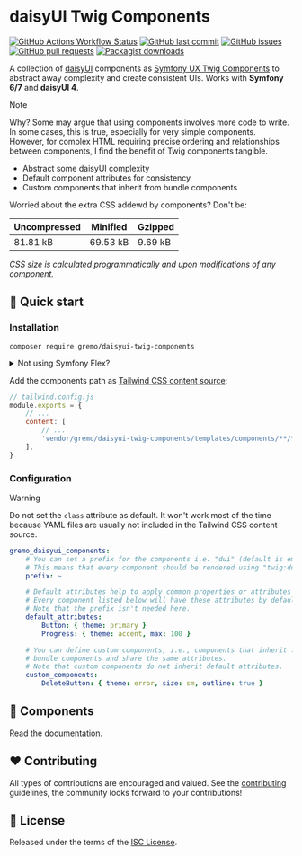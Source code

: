 # daisyUI Twig Components

[![GitHub Actions Workflow Status](https://img.shields.io/github/actions/workflow/status/gremo/daisyui-twig-components/.github/workflows/ci.yaml?label=CI&style=flat-square)](https://github.com/gremo/daisyui-twig-components/actions/workflows/ci.yaml)
[![GitHub last commit](https://img.shields.io/github/last-commit/gremo/daisyui-twig-components?style=flat-square)](https://github.com/gremo/daisyui-twig-components/commits/main)
[![GitHub issues](https://img.shields.io/github/issues/gremo/daisyui-twig-components?style=flat-square)](https://github.com/gremo/daisyui-twig-components/issues)
[![GitHub pull requests](https://img.shields.io/github/issues-pr/gremo/daisyui-twig-components?style=flat-square)](https://github.com/gremo/daisyui-twig-components/pulls)
[![Packagist downloads](https://img.shields.io/packagist/dt/gremo/daisyui-twig-components?style=flat-square)](https://packagist.org/packages/gremo/daisyui-twig-components)

A collection of [daisyUI](https://daisyui.com) components as [Symfony UX Twig Components](https://symfony.com/bundles/ux-twig-component/current/index.html) to abstract away complexity and create consistent UIs. Works with **Symfony 6/7** and **daisyUI 4**.

> [!NOTE]
> Why? Some may argue that using components involves more code to write. In some cases, this is true, especially for very simple components. However, for complex HTML requiring precise ordering and relationships between components, I find the benefit of Twig components tangible.

- Abstract some daisyUI complexity
- Default component attributes for consistency
- Custom components that inherit from bundle components

Worried about the extra CSS addewd by components? Don't be:

<!-- MARKDOWN-AUTO-DOCS:START (JSON_TO_HTML_TABLE:src=./.github/css-metadata.json) -->
<table class="JSON-TO-HTML-TABLE"><thead><tr><th class="uncompressed-th">Uncompressed</th><th class="minified-th">Minified</th><th class="gzipped-th">Gzipped</th></tr></thead><tbody ><tr ><td class="uncompressed-td td_text">81.81 kB</td><td class="minified-td td_text">69.53 kB</td><td class="gzipped-td td_text">9.69 kB</td></tr></tbody></table>
<!-- MARKDOWN-AUTO-DOCS:END -->

*CSS size is calculated programmatically and upon modifications of any component.*

## 🚀 Quick start

### Installation

```console
composer require gremo/daisyui-twig-components
```

<details>
  <summary>Not using Symfony Flex?</summary>
  <p dir="auto"></p>

```php
// config/bundles.php
return [
    // ...
    Gremo\DaisyUITwigComponents\GremoDaisyUITwigComponentsBundle::class => ['all' => true],
];
```
</details>

Add the components path as [Tailwind CSS content source](https://tailwindcss.com/docs/upgrade-guide#configure-content-sources):

```js
// tailwind.config.js
module.exports = {
    // ...
    content: [
        // ...
        'vendor/gremo/daisyui-twig-components/templates/components/**/*.html.twig',
    ],
}
```

### Configuration

> [!WARNING]
> Do not set the `class` attribute as default. It won't work most of the time because YAML files are usually not included in the Tailwind CSS content source.

```yaml
gremo_daisyui_components:
    # You can set a prefix for the components i.e. "dui" (default is empty).
    # This means that every component should be rendered using "twig:dui:".
    prefix: ~

    # Default attributes help to apply common properties or attributes to a component.
    # Every component listed below will have these attributes by default.
    # Note that the prefix isn't needed here.
    default_attributes:
        Button: { theme: primary }
        Progress: { theme: accent, max: 100 }

    # You can define custom components, i.e., components that inherit from
    # bundle components and share the same attributes.
    # Note that custom components do not inherit default attributes.
    custom_components:
        DeleteButton: { theme: error, size: sm, outline: true }
```

## 🧩 Components

Read the [documentation](./docs/README.md).

## ❤️ Contributing

All types of contributions are encouraged and valued. See the [contributing](.github/CONTRIBUTING.md) guidelines, the community looks forward to your contributions!

## 📘 License

Released under the terms of the [ISC License](LICENSE).
